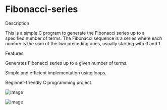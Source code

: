 # Fibonacci-series


Description

This is a simple C program to generate the Fibonacci series up to a specified number of terms. The Fibonacci sequence is a series where each number is the sum of the two preceding ones, usually starting with 0 and 1.

Features

Generates Fibonacci series up to a given number of terms.

Simple and efficient implementation using loops.

Beginner-friendly C programming project.

![image](https://github.com/user-attachments/assets/4a0311b8-113c-4b4b-97d8-935fddea92e6)


![image](https://github.com/user-attachments/assets/b2e2e760-2cf3-44e8-9837-5f85e2dbed43)

